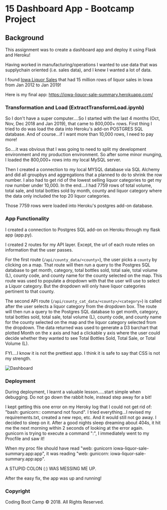 # 15 Dashboard App - Bootcamp Project 

## Background

This assignment was to create a dashboard app and deploy it using Flask and Heroku! 

Having worked in manufacturing/operations I wanted to use data that was supplychain oriented (i.e. sales data), and I knew I wanted a lot of data.

I found [Iowa Liquor Sales](https://data.iowa.gov/Economy/Iowa-Liquor-Sales/m3tr-qhgy) that had 15 million rows of liquor sales in Iowa from Jan 2012 to Jan 2019! 

Here is my final app: https://iowa-liquor-sale-summary.herokuapp.com/

### Transformation and Load (ExtractTransformLoad.ipynb)

So I don't have a super computer....So I started with the last 4 months (Oct, Nov, Dec 2018 and Jan 2019), that came to 800,000+ rows. First thing I tried to do was load the data into Heroku's add-on POSTGRES SQL database. And of course...if I want more than 10,000 rows, I need to pay more! 

So....it was obvious that I was going to need to split my development environment and my production environment. So after some minor munging, I loaded the 800,000+ rows into my local MySQL server.

Then I created a connection to my local MYSQL database via SQL Alchemy and did all groupbys and aggregations that a planned to do to shrink the row number. I also had to get rid of the lowest selling liquor categories to get my row number under 10,000. In the end....I had 7759 rows of total volume, total sale, and total bottles sold by month, county and liquor category where the data only included the top 20 liquor categories.

Those 7759 rows were loaded into Heroku's postgres add-on database.

### App Functionality

I created a connection to Postgres SQL add-on on Heroku through my flask app (app.py). 

I created 2 routes for my API layer. Except, the url of each route relies on information that the user passes. 

For the first route (`/api/county_data/<county>`), the user picks a `county` by clicking on a map. That route will then run a query to the Postgres SQL database to get month, category, total bottles sold, total sale, total volume (L), county code, and county name for the county selected on the map. This route was used to populate a dropdown with that the user will use to select a Liquor category. But the dropdown will only have liquor categories pertinent to that county.

The second API route (`/api/county_cat_data/<county>/<category>`) is called after the user selects a liquor category from the dropdown box. The route will then run a query to the Postgres SQL database to get month, category, total bottles sold, total sale, total volume (L), county code, and county name for the county selected on the map and the liquor category selected from the dropdown. The data returned was used to generate a D3 barchart that plotted Month on the x axis and had a clickable y axis where the user could decide whether they wanted to see Total Bottles Sold, Total Sale, or Total Volume (L). 

FYI....I know it is not the prettiest app. I think it is safe to say that CSS is not my strength.


![Dashboard](Images/Dashboard.gif)


### Deployment

During deployment, I learnt a valuable lesson.....start simple when debugging. Do not go down the rabbit hole, instead step away for a bit!

I kept getting this one error on my Heroky log that I could not get rid of: "bash: gunicorn:: command not found". I tried everything...I revised my requirements.txt, created a new repo, etc. And it would still not go away. I decided to sleep on it. After a good nights sleep dreaming about 404s, it hit me the next morning within 2 seconds of looking at the error again. gunicorn is trying to execute a command ":", I immediately went to my Procfile and saw it!

When my proc file should have read "web: gunicorn iowa-liquor-sale-summary.app:app", it was reading "web: gunicorn: iowa-liquor-sale-summary.app:app".

A STUPID COLON (:) WAS MESSING ME UP. 

After the easy fix, the app was up and running! 



### Copyright

Coding Boot Camp © 2018. All Rights Reserved.
